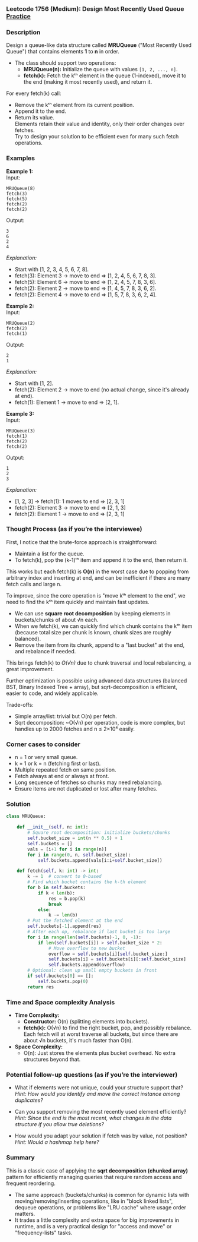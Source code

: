 ### Leetcode 1756 (Medium): Design Most Recently Used Queue [Practice](https://leetcode.com/problems/design-most-recently-used-queue)

### Description  
Design a queue-like data structure called **MRUQueue** ("Most Recently Used Queue") that contains elements **1** to **n** in order.  
- The class should support two operations:  
  - **MRUQueue(n):** Initialize the queue with values `[1, 2, ..., n]`.  
  - **fetch(k):** Fetch the kᵗʰ element in the queue (1-indexed), move it to the end (making it most recently used), and return it.

For every fetch(k) call:  
- Remove the kᵗʰ element from its current position.  
- Append it to the end.  
- Return its value.  
Elements retain their value and identity, only their order changes over fetches.  
Try to design your solution to be efficient even for many such fetch operations.

### Examples  

**Example 1:**  
Input:  
```
MRUQueue(8)
fetch(3)
fetch(5)
fetch(2)
fetch(2)
```
Output:  
```
3
6
2
4
```
*Explanation:*  
- Start with [1, 2, 3, 4, 5, 6, 7, 8].  
- fetch(3): Element 3 → move to end ⇒ [1, 2, 4, 5, 6, 7, 8, 3].  
- fetch(5): Element 6 → move to end ⇒ [1, 2, 4, 5, 7, 8, 3, 6].  
- fetch(2): Element 2 → move to end ⇒ [1, 4, 5, 7, 8, 3, 6, 2].  
- fetch(2): Element 4 → move to end ⇒ [1, 5, 7, 8, 3, 6, 2, 4].

**Example 2:**  
Input:  
```
MRUQueue(2)
fetch(2)
fetch(1)
```
Output:  
```
2
1
```
*Explanation:*  
- Start with [1, 2].  
- fetch(2): Element 2 → move to end (no actual change, since it's already at end).  
- fetch(1): Element 1 → move to end ⇒ [2, 1].

**Example 3:**  
Input:  
```
MRUQueue(3)
fetch(1)
fetch(2)
fetch(2)
```
Output:  
```
1
2
3
```
*Explanation:*  
- [1, 2, 3] → fetch(1): 1 moves to end ⇒ [2, 3, 1]  
- fetch(2): Element 3 → move to end ⇒ [2, 1, 3]  
- fetch(2): Element 1 → move to end ⇒ [2, 3, 1]


### Thought Process (as if you’re the interviewee)  

First, I notice that the brute-force approach is straightforward:  
- Maintain a list for the queue.  
- To fetch(k), pop the (k-1)ᵗʰ item and append it to the end, then return it.

This works but each fetch(k) is **O(n)** in the worst case due to popping from arbitrary index and inserting at end, and can be inefficient if there are many fetch calls and large n.

To improve, since the core operation is "move kᵗʰ element to the end", we need to find the kᵗʰ item quickly and maintain fast updates.  
- We can use **square root decomposition** by keeping elements in buckets/chunks of about √n each.
- When we fetch(k), we can quickly find which chunk contains the kᵗʰ item (because total size per chunk is known, chunk sizes are roughly balanced).
- Remove the item from its chunk, append to a "last bucket" at the end, and rebalance if needed.

This brings fetch(k) to *O(√n)* due to chunk traversal and local rebalancing, a great improvement.

Further optimization is possible using advanced data structures (balanced BST, Binary Indexed Tree + array), but sqrt-decomposition is efficient, easier to code, and widely applicable.

Trade-offs:
- Simple array/list: trivial but O(n) per fetch.
- Sqrt decomposition: ~O(√n) per operation, code is more complex, but handles up to 2000 fetches and n ≤ 2×10⁴ easily.


### Corner cases to consider  
- n = 1 or very small queue.
- k = 1 or k = n (fetching first or last).
- Multiple repeated fetch on same position.
- Fetch always at end or always at front.
- Long sequence of fetches so chunks may need rebalancing.
- Ensure items are not duplicated or lost after many fetches.


### Solution

```python
class MRUQueue:

    def __init__(self, n: int):
        # Square root decomposition: initialize buckets/chunks
        self.bucket_size = int(n ** 0.5) + 1
        self.buckets = []
        vals = [i+1 for i in range(n)]
        for i in range(0, n, self.bucket_size):
            self.buckets.append(vals[i:i+self.bucket_size])

    def fetch(self, k: int) -> int:
        k -= 1  # convert to 0-based
        # Find which bucket contains the k-th element
        for b in self.buckets:
            if k < len(b):
                res = b.pop(k)
                break
            else:
                k -= len(b)
        # Put the fetched element at the end
        self.buckets[-1].append(res)
        # After each op, rebalance if last bucket is too large
        for i in range(len(self.buckets)-1, 0, -1):
            if len(self.buckets[i]) > self.bucket_size * 2:
                # Move overflow to new bucket
                overflow = self.buckets[i][self.bucket_size:]
                self.buckets[i] = self.buckets[i][:self.bucket_size]
                self.buckets.append(overflow)
        # Optional: clean up small empty buckets in front
        if self.buckets[0] == []:
            self.buckets.pop(0)
        return res
```

### Time and Space complexity Analysis  

- **Time Complexity:**  
  - **Constructor:** O(n) (splitting elements into buckets).
  - **fetch(k):** O(√n) to find the right bucket, pop, and possibly rebalance. Each fetch will at worst traverse all buckets, but since there are about √n buckets, it's much faster than O(n).
- **Space Complexity:**  
  - O(n): Just stores the elements plus bucket overhead. No extra structures beyond that.


### Potential follow-up questions (as if you’re the interviewer)  

- What if elements were not unique, could your structure support that?
  *Hint: How would you identify and move the correct instance among duplicates?*

- Can you support removing the most recently used element efficiently?
  *Hint: Since the end is the most recent, what changes in the data structure if you allow true deletions?*

- How would you adapt your solution if fetch was by value, not position?
  *Hint: Would a hashmap help here?*


### Summary
This is a classic case of applying the **sqrt decomposition (chunked array)** pattern for efficiently managing queries that require random access and frequent reordering.  
- The same approach (buckets/chunks) is common for dynamic lists with moving/removing/inserting operations, like in "block linked lists", dequeue operations, or problems like "LRU cache" where usage order matters.
- It trades a little complexity and extra space for big improvements in runtime, and is a very practical design for "access and move" or "frequency-lists" tasks.